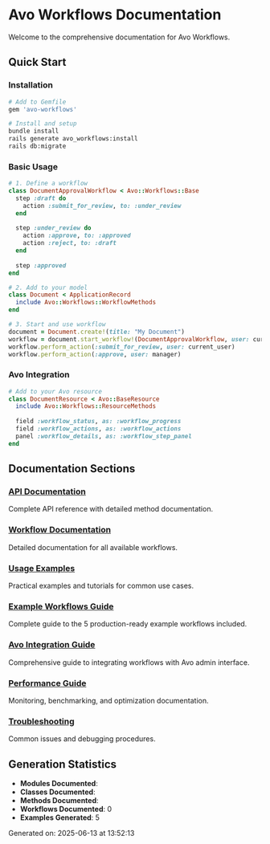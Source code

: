 # Avo Workflows Documentation

Welcome to the comprehensive documentation for Avo Workflows.

## Quick Start

### Installation

```bash
# Add to Gemfile
gem 'avo-workflows'

# Install and setup
bundle install
rails generate avo_workflows:install
rails db:migrate
```

### Basic Usage

```ruby
# 1. Define a workflow
class DocumentApprovalWorkflow < Avo::Workflows::Base
  step :draft do
    action :submit_for_review, to: :under_review
  end
  
  step :under_review do
    action :approve, to: :approved
    action :reject, to: :draft
  end
  
  step :approved
end

# 2. Add to your model
class Document < ApplicationRecord
  include Avo::Workflows::WorkflowMethods
end

# 3. Start and use workflow
document = Document.create!(title: "My Document")
workflow = document.start_workflow!(DocumentApprovalWorkflow, user: current_user)
workflow.perform_action(:submit_for_review, user: current_user)
workflow.perform_action(:approve, user: manager)
```

### Avo Integration

```ruby
# Add to your Avo resource
class DocumentResource < Avo::BaseResource
  include Avo::Workflows::ResourceMethods
  
  field :workflow_status, as: :workflow_progress
  field :workflow_actions, as: :workflow_actions
  panel :workflow_details, as: :workflow_step_panel
end
```

## Documentation Sections

### [API Documentation](api/index.html)
Complete API reference with detailed method documentation.

### [Workflow Documentation](workflows/index.html)
Detailed documentation for all available workflows.

### [Usage Examples](examples/index.html)
Practical examples and tutorials for common use cases.

### [Example Workflows Guide](examples/example_workflows.html)
Complete guide to the 5 production-ready example workflows included.

### [Avo Integration Guide](avo_integration.html)
Comprehensive guide to integrating workflows with Avo admin interface.

### [Performance Guide](performance.html)
Monitoring, benchmarking, and optimization documentation.

### [Troubleshooting](troubleshooting.html)
Common issues and debugging procedures.

## Generation Statistics

- **Modules Documented**: 
- **Classes Documented**: 
- **Methods Documented**: 
- **Workflows Documented**: 0
- **Examples Generated**: 5

Generated on: 2025-06-13 at 13:52:13
